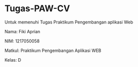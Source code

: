 # Tugas-PAW-CV

Untuk memenuhi Tugas Praktikum Pengembangan aplikasi Web

Nama: Fiki Aprian

NIM: 1217050058

Matkul: Praktikum Pengembangan Aplikasi WEB

Kelas: D
